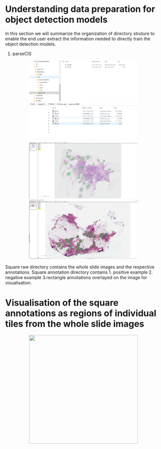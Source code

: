 # Understanding data preparation for object detection models 

In this section we will summarize the organization of directory struture to enable the end user extract the information needed to directly train the object detection models.

1. parseCIS

<p align="center">
  <img src="training_material/tree_structure.png" width="350"/>
  <img src="training_material/tree_svs_demo.PNG" width="350"/>
</p>

<p align="center">
  <img src="training_material/train_square_demo.png" width="350"/>
  <img src="training_material/train_svs_demo.png" width="350"/>
</p>
 
                            
Square raw directory contains the whole slide images and the respective annotations.
Square annotation directory contains 
    1. positive example 
    2. negative example 
    3.rectangle annotations overlayed on the image for visualisation.

# Visualisation of the square annotations as regions of individual tiles from the whole slide images
<p align="center">
  <img src="../../../../HE_Tissue_Segmentation/CIS/PrepareData/SSD/training_material/test_square_annotaions_DCIS_movie.gif" width="350" height="350"/>
</p>


